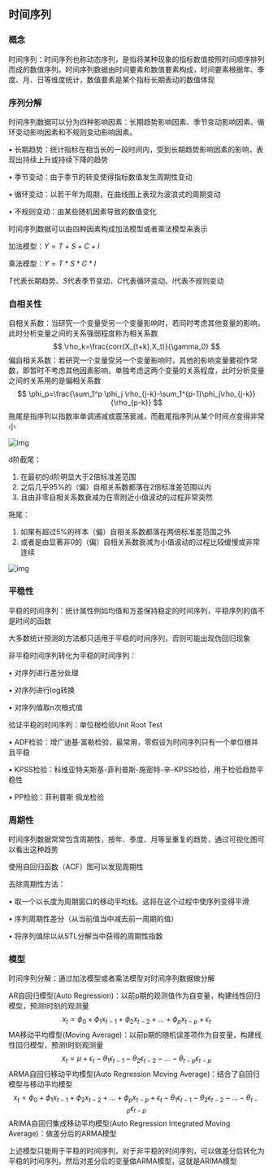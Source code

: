 ## 时间序列

### 概念

时间序列：时间序列也称动态序列，是指将某种现象的指标数值按照时间顺序排列而成的数值序列。时间序列数据由时间要素和数值要素构成，时间要素根据年、季度、月、日等维度统计，数值要素是某个指标长期表动的数值体现

### 序列分解

时间序列数据可以分为四种影响因素：长期趋势影响因素、季节变动影响因素、循环变动影响因素和不规则变动影响因素。

• 长期趋势：统计指标在相当长的一段时间内，受到长期趋势影响因素的影响，表现出持续上升或持续下降的趋势

• 季节变动：由于季节的转变使得指标数值发生周期性变动

• 循环变动：以若干年为周期，在曲线图上表现为波浪式的周期变动

• 不规则变动：由某些随机因素导致的数值变化

时间序列数据可以由四种因素构成加法模型或者乘法模型来表示

加法模型：$Y=T+S+C+I$

乘法模型：$Y=T*S*C*I$

$T$代表长期趋势、$S$代表季节变动、$C$代表循环变动、$I$代表不规则变动

### 自相关性

自相关系数：当研究一个变量受另一个变量影响时，若同时考虑其他变量的影响，此时分析变量之间的关系强弱程度称为相关系数
$$
\rho_k=\frac{corr(X_{t+k},X_t)}{\gamma_0}
$$
偏自相关系数：若研究一个变量受另一个变量影响时，其他的影响变量要视作常数，即暂时不考虑其他因素影响，单独考虑这两个变量的关系程度，此时分析变量之间的关系用的是偏相关系数
$$
\phi_p=\frac{\sum_1^p \phi_j \rho_{j-k}-\sum_1^{p-1}\phi_j\rho_{j-k}}{\rho_{p-k}}
$$
拖尾是指序列以指数率单调递减或震荡衰减，而截尾指序列从某个时间点变得非常小

![img](https://img2018.cnblogs.com/blog/1507798/201904/1507798-20190422163547242-1178790811.png)

d阶截尾：

1. 在最初的d阶明显大于2倍标准差范围
2. 之后几乎95%的（偏）自相关系数都落在2倍标准差范围以内
3. 且由非零自相关系数衰减为在零附近小值波动的过程非常突然

拖尾：

1. 如果有超过5%的样本（偏）自相关系数都落在两倍标准差范围之外
2. 或者是由显著非0的（偏）自相关系数衰减为小值波动的过程比较缓慢或非常连续

![img](https://i.loli.net/2021/08/02/5eNJzRaDHy7nkim.png)

### 平稳性

平稳的时间序列：统计属性例如均值和方差保持稳定的时间序列，平稳序列的值不是时间的函数

大多数统计预测的方法都只适用于平稳的时间序列，否则可能出现伪回归现象

非平稳时间序列转化为平稳的时间序列：

• 对序列进行差分处理

• 对序列进行log转换

• 对序列值取n次根式值

验证平稳的时间序列：单位根检验Unit Root Test

• ADF检验：增广迪基·富勒检验，最常用，零假设为时间序列只有一个单位根并且平稳

• KPSS检验：科维亚特夫斯基-菲利普斯-施密特-辛-KPSS检验，用于检验趋势平稳性

• PP检验：菲利普斯 佩龙检验

### 周期性

时间序列数据常常包含周期性，按年、季度、月等呈重复的趋势，通过可视化图可以看出这种趋势

使用自回归函数（ACF）图可以发现周期性

去除周期性方法：

• 取一个以长度为周期窗口的移动平均线。这将在这个过程中使序列变得平滑

• 序列周期性差分（从当前值当中减去前一周期的值）

• 将序列值除以从STL分解当中获得的周期性指数

### 模型

时间序列分解：通过加法模型或者乘法模型对时间序列数据做分解

AR自回归模型(Auto Regression)：以前p期的观测值作为自变量，构建线性回归模型，预测t时刻的观测量
$$
x_t=\phi_0+\phi_1x_{t-1}+\phi_2x_{t-2}+...+\phi_px_{t-p}+\epsilon_t
$$
MA移动平均模型(Moving Average)：以前p期的随机误差项作为自变量，构建线性回归模型，预测t时刻观测量
$$
x_t=\mu + \epsilon_t-\theta_1 \epsilon_{t-1}-\theta_2 \epsilon_{t-2}-...-\theta_{t-p}\epsilon_{t-p}
$$
ARMA自回归移动平均模型(Auto Regression Moving Average)：结合了自回归模型与移动平均模型
$$
x_t=\phi_0+\phi_1x_{t-1}+\phi_2x_{t-2}+...+\phi_px_{t-p}+\epsilon_t-\theta_1 \epsilon_{t-1}-\theta_2 \epsilon_{t-2}-...-\theta_{t-p}\epsilon_{t-p}
$$
ARIMA自回归集成移动平均模型(Auto Regression Integrated Moving Average)：做差分后的ARMA模型

上述模型只能用于平稳的时间序列，对于非平稳的时间序列，可以做差分后转化为平稳的时间序列，然后对差分后的变量做ARMA模型，这就是ARIMA模型

